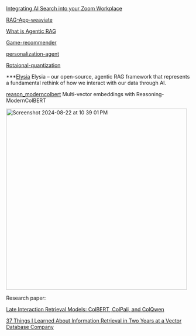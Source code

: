 [Integrating AI Search into your Zoom Workplace](https://weaviate.io/blog/zooviate-zoom-and-weaviate)

[RAG-App-weaviate](https://www.freecodecamp.org/news/how-to-build-a-rag-pipeline-with-llamaindex/)

[What is Agentic RAG](https://weaviate.io/blog/what-is-agentic-rag)

[Game-recommender](https://github.com/weaviate/recipes/blob/main/weaviate-features/generative-search/generative_search_ollama/deepseek-ollama-epic-games-rag.ipynb)

[personalization-agent](https://colab.research.google.com/github/weaviate/recipes/blob/main/weaviate-services/agents/personalization-agent-get-started-recipes.ipynb#scrollTo=QUe7QF2nQJoL)

[Rotaional-quantization](https://weaviate.io/blog/weaviate-1-32-release?utm_source=blogs&utm_medium=w_social&utm_campaign=1.32_release&utm_content=diagram_post_268085932)

***[Elysia](https://weaviate.io/blog/elysia-agentic-rag?utm_source=channels&utm_medium=w_social&utm_campaign=elysia&utm_content=blog_annoucement_680931809)
 Elysia – our open-source, agentic RAG framework that represents a fundamental rethink of how we interact with our data through AI.

[reason_moderncolbert](https://github.com/weaviate/recipes/blob/main/weaviate-features/multi-vector/reason_moderncolbert.ipynb)
Multi-vector embeddings with Reasoning-ModernColBERT

<img width="494" alt="Screenshot 2024-08-22 at 10 39 01 PM" src="https://github.com/user-attachments/assets/b9063e75-1224-4126-a087-11bc7f725110">




Research paper:

[Late Interaction Retrieval Models: ColBERT, ColPali, and ColQwen](https://weaviate.io/blog/late-interaction-overview?utm_source=linkedin&utm_medium=dw_social&utm_campaign=dev_education&utm_content=diagram_post_680658140)

[37 Things I Learned About Information Retrieval in Two Years at a Vector Database Company](https://www.leoniemonigatti.com/blog/what_i_learned.html)
